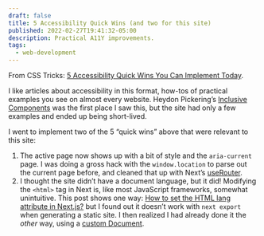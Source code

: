 ```yaml
---
draft: false
title: 5 Accessibility Quick Wins (and two for this site)
published: 2022-02-27T19:41:32-05:00
description: Practical A11Y improvements.
tags:
  - web-development
---
```

From CSS Tricks: [5 Accessibility Quick Wins You Can Implement Today](https://css-tricks.com/5-accessibility-quick-wins-you-can-implement-today/).

I like articles about accessibility in this format, how-tos of practical examples you see on almost every website. Heydon Pickering’s [Inclusive Components](https://inclusive-components.design) was the first place I saw this, but the site had only a few examples and ended up being short-lived.

I went to implement two of the 5 “quick wins” above that were relevant to this site:

1. The active page now shows up with a bit of style and the `aria-current` page. I was doing a gross hack with the `window.location` to parse out the current page before, and cleaned that up with Next’s [useRouter](https://nextjs.org/docs/api-reference/next/router).
2. I thought the site didn’t have a document language, but it did! Modifying the `<html>` tag in Next is, like most JavaScript frameworks, somewhat unintuitive. This post shows one way: [How to set the HTML lang attribute in Next.js?](https://melvingeorge.me/blog/set-html-lang-attribute-in-nextjs) but I found out it doesn’t work with `next export` when generating a static site. I then realized I had already done it the _other_ way, using a [custom Document](https://nextjs.org/docs/advanced-features/custom-document).